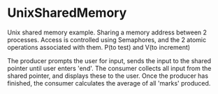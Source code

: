# UnixSharedMemory
Unix shared memory example. Sharing a memory address between 2 processes.
Access is controlled using Semaphores, and the 2 atomic operations associated with them.
P(to test) and V(to increment)

The producer prompts the user for input, sends the input to the shared pointer until user enters 'end'.
The consumer collects all input from the shared pointer, and displays these to the user.
Once the producer has finished, the consumer calculates the average of all 'marks' produced.

